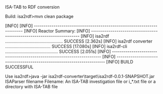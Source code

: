 ISA-TAB to RDF conversion

Build:
isa2rdf>mvn clean package

[INFO]
[INFO] ------------------------------------------------------------------------
[INFO] Reactor Summary:
[INFO] ------------------------------------------------------------------------
[INFO] isa2rdf ............................................... SUCCESS [2.362s]
[INFO] isa2rdf converter ..................................... SUCCESS [17.080s]
[INFO] isa2rdf-cli ........................................... SUCCESS [2.051s]
[INFO] ------------------------------------------------------------------------
[INFO] ------------------------------------------------------------------------
[INFO] BUILD SUCCESSFUL


Use 
isa2rdf>java -jar isa2rdf-converter\target\isa2rdf-0.0.1-SNAPSHOT.jar
ISAParser filename
Filename: An ISA-TAB investigation file or i_*.txt file or a directory with ISA-TAB file
